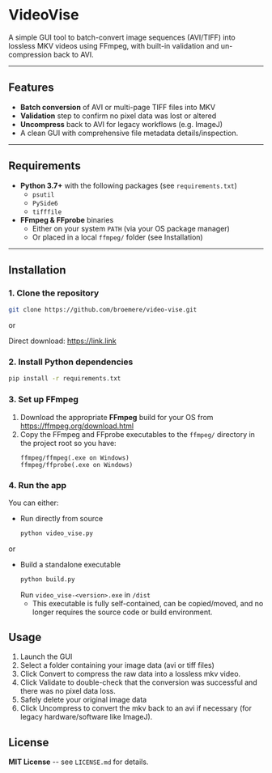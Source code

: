 # VideoVise

A simple GUI tool to batch-convert image sequences (AVI/TIFF) into lossless MKV videos using FFmpeg, with built-in validation and un-compression back to AVI.

---

## Features

- **Batch conversion** of AVI or multi-page TIFF files into MKV  
- **Validation** step to confirm no pixel data was lost or altered  
- **Uncompress** back to AVI for legacy workflows (e.g. ImageJ)  
- A clean GUI with comprehensive file metadata details/inspection.

---

## Requirements

- **Python 3.7+** with the following packages (see `requirements.txt`)  
  - `psutil`  
  - `PySide6`  
  - `tifffile`  
- **FFmpeg & FFprobe** binaries  
  - Either on your system `PATH` (via your OS package manager)  
  - Or placed in a local `ffmpeg/` folder (see Installation)  

---

## Installation

### 1. Clone the repository

```bash
git clone https://github.com/broemere/video-vise.git
```
or

Direct download: https://link.link


### 2. Install Python dependencies

```bash
pip install -r requirements.txt
```
   
### 3. **Set up FFmpeg**

1. Download the appropriate **FFmpeg** build for your OS from 
https://ffmpeg.org/download.html
2. Copy the FFmpeg and FFprobe executables to the ```ffmpeg/``` directory in the project root so you have:
    ```
    ffmpeg/ffmpeg(.exe on Windows)
    ffmpeg/ffprobe(.exe on Windows)
    ```

### 4. Run the app
You can either:

* Run directly from source
    ```bash
    python video_vise.py
    ```
  
or

* Build a standalone executable
    ```bash
    python build.py
    ```
    Run ```video_vise-<version>.exe``` in ```/dist```
    * This executable is fully self-contained, can be copied/moved, and no longer requires the source code or build environment.

   
## Usage
1. Launch the GUI
2. Select a folder containing your image data (avi or tiff files)
3. Click Convert to compress the raw data into a lossless mkv video.
4. Click Validate to double-check that the conversion was successful and there was no pixel data loss.
5. Safely delete your original image data
6. Click Uncompress to convert the mkv back to an avi if necessary (for legacy hardware/software like ImageJ).

## License

**MIT License** -- see ```LICENSE.md``` for details.